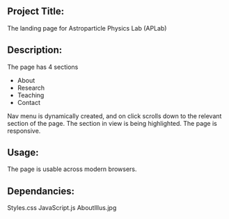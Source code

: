 ## Project Title:

The landing page for Astroparticle Physics Lab (APLab)



## Description:

The page has 4 sections
- About
- Research
- Teaching
- Contact

Nav menu is dynamically created, and on click scrolls down to the relevant section of the page.
The section in view is being highlighted.
The page is responsive.




## Usage:

The page is usable across modern browsers.


## Dependancies:
Styles.css
JavaScript.js
AboutIllus.jpg
